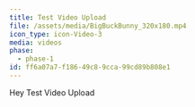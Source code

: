 ```yaml
---
title: Test Video Upload
file: /assets/media/BigBuckBunny_320x180.mp4
icon_type: icon-Video-3
media: videos
phase:
  - phase-1
id: ff6a07a7-f186-49c8-9cca-99cd89b808e1
---
```

<p>Hey Test Video Upload
</p>